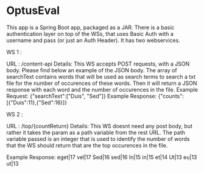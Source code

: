 # OptusEval

This app is a Spring Boot app, packaged as a JAR.
There is a basic authentication layer on top of the WSs, that uses Basic Auth with a username and pass (or just an Auth Header).
It has two webservices.

WS 1 : 

URL : 
  /content-api
Details:
  This WS accepts POST requests, with a JSON body. Please find below an example of the JSON body. The array of searchText contains words that will be used as search terms to search a txt file for the number of occurences of these words. Then it will return a JSON response with each word and the number of occurences in the file.
Example Request:
  {"searchText":["Duis", "Sed"]}
Example Response:
  {"counts":[{"Duis":11},{"Sed":16}]}
  
  
WS 2 :

URL :
  /top/{countReturn}
Details:
  This WS doesnt need any post body, but rather it takes the param as a path variable from the rest URL. The path variable passed is an integer that is used to identify the number of words that the WS should return that are the top occurences in the file.

Example Response:
  eget|17
  vel|17
  Sed|16
  sed|16
  In|15
  in|15
  et|14
  Ut|13
  eu|13
  ut|13
